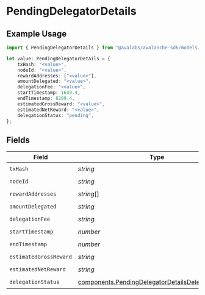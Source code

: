 # PendingDelegatorDetails

## Example Usage

```typescript
import { PendingDelegatorDetails } from "@avalabs/avalanche-sdk/models/components";

let value: PendingDelegatorDetails = {
    txHash: "<value>",
    nodeId: "<value>",
    rewardAddresses: ["<value>"],
    amountDelegated: "<value>",
    delegationFee: "<value>",
    startTimestamp: 1649.4,
    endTimestamp: 8289.4,
    estimatedGrossReward: "<value>",
    estimatedNetReward: "<value>",
    delegationStatus: "pending",
};
```

## Fields

| Field                                                                                                                    | Type                                                                                                                     | Required                                                                                                                 | Description                                                                                                              |
| ------------------------------------------------------------------------------------------------------------------------ | ------------------------------------------------------------------------------------------------------------------------ | ------------------------------------------------------------------------------------------------------------------------ | ------------------------------------------------------------------------------------------------------------------------ |
| `txHash`                                                                                                                 | *string*                                                                                                                 | :heavy_check_mark:                                                                                                       | N/A                                                                                                                      |
| `nodeId`                                                                                                                 | *string*                                                                                                                 | :heavy_check_mark:                                                                                                       | N/A                                                                                                                      |
| `rewardAddresses`                                                                                                        | *string*[]                                                                                                               | :heavy_check_mark:                                                                                                       | N/A                                                                                                                      |
| `amountDelegated`                                                                                                        | *string*                                                                                                                 | :heavy_check_mark:                                                                                                       | N/A                                                                                                                      |
| `delegationFee`                                                                                                          | *string*                                                                                                                 | :heavy_check_mark:                                                                                                       | N/A                                                                                                                      |
| `startTimestamp`                                                                                                         | *number*                                                                                                                 | :heavy_check_mark:                                                                                                       | N/A                                                                                                                      |
| `endTimestamp`                                                                                                           | *number*                                                                                                                 | :heavy_check_mark:                                                                                                       | N/A                                                                                                                      |
| `estimatedGrossReward`                                                                                                   | *string*                                                                                                                 | :heavy_check_mark:                                                                                                       | N/A                                                                                                                      |
| `estimatedNetReward`                                                                                                     | *string*                                                                                                                 | :heavy_check_mark:                                                                                                       | N/A                                                                                                                      |
| `delegationStatus`                                                                                                       | [components.PendingDelegatorDetailsDelegationStatus](../../models/components/pendingdelegatordetailsdelegationstatus.md) | :heavy_check_mark:                                                                                                       | N/A                                                                                                                      |